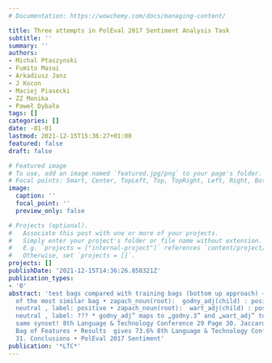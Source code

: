 ```yaml
---
# Documentation: https://wowchemy.com/docs/managing-content/

title: Three attempts in PolEval 2017 Sentiment Analysis Task
subtitle: ''
summary: ''
authors:
- Michal Ptaszynski
- Fumito Masui
- Arkadiusz Janz
- J Kocon
- Maciej Piasecki
- ZZ Monika
- Paweł Dybała
tags: []
categories: []
date: -01-01
lastmod: 2021-12-15T15:36:27+01:00
featured: false
draft: false

# Featured image
# To use, add an image named `featured.jpg/png` to your page's folder.
# Focal points: Smart, Center, TopLeft, Top, TopRight, Left, Right, BottomLeft, Bottom, BottomRight.
image:
  caption: ''
  focal_point: ''
  preview_only: false

# Projects (optional).
#   Associate this post with one or more of your projects.
#   Simply enter your project's folder or file name without extension.
#   E.g. `projects = ["internal-project"]` references `content/project/deep-learning/index.md`.
#   Otherwise, set `projects = []`.
projects: []
publishDate: '2021-12-15T14:36:26.858321Z'
publication_types:
- '0'
abstract: 'test bags compared with training bags (bottom up approach) – assign a label
  of the most similar bag • zapach_noun(root):  godny_adj(child) : positive, polecenie_noun(child):
  neutral , label: positive • zapach_noun(root):  wart_adj(child) : positive, polecenie_noun(child):
  neutral , label: ??? * godny_adj” maps to „godny.3” and „wart_adj” to „wart.1” -
  same synset! 8th Language & Technology Conference 29 Page 30. Jaccard Index on Big
  Bag of Features • Results  gives 73.6% 8th Language & Technology Conference 30 Page
  31. Conclusions • PolEval 2017 Sentiment'
publication: '*LTC*'
---
```

